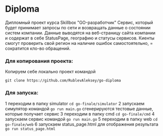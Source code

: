 # Diploma
Дипломный проект курса Skillbox "GO-разработчик"
Сервис, который будет принимает запросы по сети и возвращать данные о состоянии систем компании. 
Данные выводятся на веб-страницу сайта компании и содержат в себе StatusPage, географию и статусы сервисов.
Киенты смогут проверить свой регион на наличие ошибок самостоятельно, = сократится кло-во обращений.

### Для копирования проекта:
Копируем себе локально проект  командой 
```
git clone https://github.com/RublevAleksey/go-diploma
```

### Для запуска:
1 переходим в папку simulator
```cd go-finale/simulator```
2 запускаем симулятор командой 
```go run main.go```
сгенерируются тестовые данные, которые получает сервис
3 переходим в папку cmd 
```cd go-finale/cmd```
4 запускаем сервис командой 
```go run main.go```
5 переходим в папку web 
```cd go-finale/web```
6 запускаем status_page.html для отображения результата 
```go run status_page.html```



